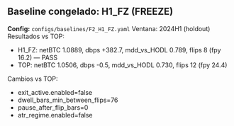 ## Baseline congelado: H1_FZ (FREEZE)
**Config:** `configs/baselines/F2_H1_FZ.yaml`
Ventana: 2024H1 (holdout)
Resultados vs TOP:
- H1_FZ: netBTC 1.0889, dbps +382.7, mdd_vs_HODL 0.789, flips 8 (fpy 16.2) — PASS
- TOP:   netBTC 1.0506, dbps -0.5,   mdd_vs_HODL 0.730, flips 12 (fpy 24.4)

Cambios vs TOP:
- exit_active.enabled=false
- dwell_bars_min_between_flips=76
- pause_after_flip_bars=0
- atr_regime.enabled=false
